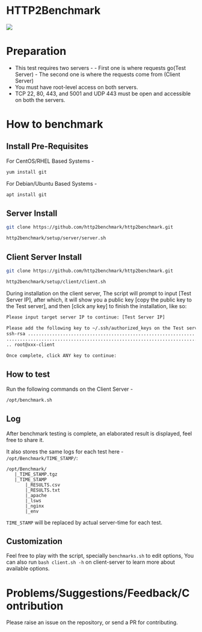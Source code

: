 # HTTP2Benchmark
[<img src="https://img.shields.io/badge/Made%20with-BASH-orange.svg">](https://en.wikipedia.org/wiki/Bash_(Unix_shell)) 

# Preparation 
  - This test requires two servers - 
            - First one is where requests go(Test Server)
            - The second one is where the requests come from (Client Server)
  - You must have root-level access on both servers.
  - TCP 22, 80, 443, and 5001 and UDP 443 must be open and accessible on both the servers.

# How to benchmark

## Install Pre-Requisites
For CentOS/RHEL Based Systems - 
```bash
yum install git
```

For Debian/Ubuntu Based Systems - 
```bash
apt install git
```

## Server Install
``` bash
git clone https://github.com/http2benchmark/http2benchmark.git
```
``` bash
http2benchmark/setup/server/server.sh
```

## Client Server Install
``` bash
git clone https://github.com/http2benchmark/http2benchmark.git
```
``` bash
http2benchmark/setup/client/client.sh
```

During installation on the client server, The script will prompt  to input [Test Server IP], after which, it will show you a public key [copy the public key to the Test server], and then [click any key] to finish the installation, like so:
``` bash
Please input target server IP to continue: [Test Server IP]
```
``` bash
Please add the following key to ~/.ssh/authorized_keys on the Test server
ssh-rsa .................................................................
.........................................................................
.. root@xxx-client
```
``` bash
Once complete, click ANY key to continue: 
```

## How to test
Run the following commands on the Client Server - 
``` bash
/opt/benchmark.sh
```

## Log 
After benchmark testing is complete, an elaborated result is displayed, feel free to share it.

It also stores the same logs for each test here - `/opt/Benchmark/TIME_STAMP/`:
```
/opt/Benchmark/
   |_TIME_STAMP.tgz
   |_TIME_STAMP 
       |_RESULTS.csv
       |_RESULTS.txt
       |_apache
       |_lsws
       |_nginx
       |_env
```

`TIME_STAMP` will be replaced by actual server-time for each test.

## Customization
Feel free to play with the script, specially `benchmarks.sh` to edit options, You can also run `bash client.sh -h` on client-server to learn more about available options.

# Problems/Suggestions/Feedback/Contribution
Please raise an issue on the repository, or send a PR for contributing.

